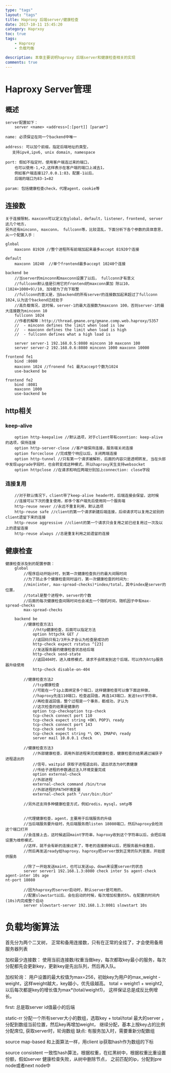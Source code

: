 ```yaml
---
type: "tags"
layout: "tags"
title: Haproxy 后端server/健康检查
date: 2017-10-11 15:45:20
category: Haprxoy
toc: true
tags:
    - Haproxy
    - 负载均衡

description: 本章主要说明haproxy 后端server和健康检查相关的实现
comments: true
---
```



# Haproxy Server管理

## 概述
```
server配置如下：
    server <name> <address>[:[port]] [param*]

name: 必须保证在同一个backend中唯一

address: 可以加个前缀，指定后端地址的类型，
   支持ipv4,ipv6, unix domain, namespace

port: 假如不指定时，使用客户端连过来的端口，
    也可以使用-1,+2,这样表示在客户端的端口上减去1，
    例如客户端连接127.0.0.1:83，配置-1以后，
    后端的端口为83-1=82

param: 包括健康检查check，代理agent，cookie等
```
## 连接数
```
关于连接限制，maxconn可以定义在global，default，listener，frontend, server这几个地方，
另外还有minconn, maxconn， fullconn等，比较混乱，下面分析下各个参数的具体意思，从一个配置入手：

global
    maxconn 81920 //整个进程所有前端加起来最多accept 81920个连接

default
    maxconn 10240  //单个frontend最多accept 10240个连接

backend be
    //当server的minconn和maxconn设置了以后， fullconn才有意义
    //fullconn默认值是引用它的frontend的maxconn累加 除以10，(1024+1000+9)/10, 加9是为了向下取整
    //fullconn的意义是，当backend的所有server的连接数加起来超过了fullconn 1024,认为这个backend已经处于
    //高负载情况，这时候，server-1的最大连接数为maxconn 100，否则server-1的最大连接数为minconn 10
    fullconn 1024 
    //作者的解释：http://thread.gmane.org/gmane.comp.web.haproxy/5357
    //  - minconn defines the limit when load is low
    //  - maxconn defines the limit when load is high
    //  - fullconn defines what a high load is

    server server-1 192.168.0.5:8080 minconn 10 maxconn 100
    server server-2 192.168.0.6:8080 minconn 1000 maxconn 10000
    
frontend fe1
    bind :8080
    maxconn 1024 //fronend fe1 最大accept个数为1024
    use-backend be
    
frontend fe2
    bind :8081
    maxconn 1000
    use-backend be
```

## http相关

### keep-alive
```
    option http-keepalive //默认选项，对于client带有conntion: keep-alive的选项，保持连接
    option http-server-close //客户端保持连接，服务端关闭连接
    option forceclose //完成整个响应以后，关闭两端连接
    option http-tunnel //只有第一个请求被解析，后面的内容只是透明转发, 当在头部中发现upgrade字段时，也会转变成这种模式，所以haproxy天生支持websocket
    option httpclose //在请求和响应两端分别加上connection: close字段
```

### 连接复用
```
    //对于默认情况下，client带了keep-alive header时，后端连接会保留，这时候
    //连接可以下次的重复使用，即多个客户端先后使用同一个服务端
    http-reuse never //永远不重复利用，默认选项
    http-reuse safe //client的第一个请求新建后端连接，后续请求可以复用之前别的client遗留下来的连接
    http-reuse aggressive //client的第一个请求只会复用之前已经复用过一次及以上的遗留连接
    http-reuse always //总是重复利用之前遗留的连接
```

## 健康检查

```
健康检查涉及到的配置参数：
    global
        //程序启动开始计时，到第一次健康检查执行的最大间隔时间
        //为了防止多个健康检查同时运行，第一次健康检查的时间为:
        //min(inter, max-spread-checks)*index/total，其中index是server的位置，
        //total是整个进程中，server的个数
        //后面的每次健康检查间隔时间也会减去一个随机时间，随机因子中有max-spread-checks
        max-spread-checks 
        
    backend be
        //健康检查方法1
            //http健康检查，后面可以指定方法
            option httpchk GET /
            //返回码只有2/3开头才会认为检查是成功的
            http-check expect rstatus ^[23]
            //发送服务器的健康检查状态给后端
            http-check send-state
            //返回404时，进入维修模式，请求不会转发到这个后端，可以作为http服务器升级使用
            http-check disable-on-404
        
        //健康检查方法2
            //tcp健康检查
            //可能在一个ip上面绑定多个端口，这样健康检查可以像下面这样做，
            //haproxy先连110端口，检查返回值，再连143端口，发送test字符串，
            //再检查返回值，整个过程是一个事务，都成功，才认为
            //这次检查的结果是健康的
            option tcp-checkoption tcp-check
            tcp-check connect port 110
            tcp-check expect string +OK\ POP3\ ready
            tcp-check connect port 143
            tcp-check send test
            tcp-check expect string *\ OK\ IMAP4\ ready
            server mail 10.0.0.1 check
        
        //健康检查方法3
            //外部健康检查，调用外部进程来完成健康检查，健康检查的结果通过捕获子进程退出的
            //信号，waitpid 获取子进程退出码，退出状态为0代表健康
            //传给子进程的参数通过注入环境变量完成
            option external-check
            //外部进程
            external-check command /bin/true
            //外部进程的PATH环境变量
            external-check path "/usr/bin:/bin"
            
        //另外还支持多种健康检查方式，例如redis，mysql，smtp等
        
        
        //代理健康检查，agent，主要用于后端服务的升级
        //当后端服务要升级时，先后端服务商listen 18080端口，然后haproxy会检测这个端口打开
        //会连接上去，这时候返回maint字符串，haproxy收到这个字符串以后，会把后端设置为维修模式，
        //这样，就不会有新的连接过来了，等老的连接断掉以后，把服务器升级重启，
        //然后再发送ready给haproxy，haproxy把server放到正常的队列里面，开始提供服务
        
        //除了一开始发送maint，也可以发送up，down来设置server的状态
        server server1 192.168.1.3:8080 check inter 5s agent-check agent-inter 10s age
nt-port 18080

        //因为haproxy的server启动时，默认server是可用的，
        //配置slowstart以后，会在启动的时候，每次增加权重的5%，在配置的时间内(10s)内完成整个启动
        server slowstart-server 192.168.1.3:8081 slowstart 10s
```

# 负载均衡算法
首先分为两个二叉树， 正常和备用连接数，只有在正常的全挂了，才会使用备用服务器列表

加权最少连接数：
使用当前连接数/权重当做key，每次都取key最小的服务，每次分配都先会更新key，更新key是先出队列，然后再入队。

加权轮询：
用户设置的最大权值为max=256，初始key为用户的max_weight - weight，这样weight越大，key越小，优先级越高。
total = weight1 + weight2, 以后每次都是key的增长值为max*(total/weight1)， 这样保证总是成反比例增长。

first:
总是取server id值最小的后端

static-rr
分配一个所有server大小的数组，选取key + total/total 最大的server ，分配到数组当前位置，然后key再增加weight，
继续分配，基本上按key占的比例分配席位, 获取server时，轮询数组
缺点: 有服务加入时，需要重新分配数组

source  map-based
和上面算法一样，用client ip获取hash作为数组的下标

source consistent
一致性hash算法，根据权重，在红黑树中，根据权重比重设置份额，假如server 健康检查失败，从树中删除节点，
之前匹配的ip，分配到pre node或者next node中

